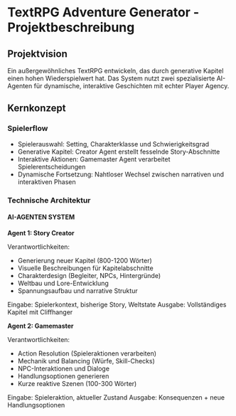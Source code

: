 # TextRPG Adventure Generator - Projektbeschreibung

## Projektvision
Ein außergewöhnliches TextRPG entwickeln, das durch generative Kapitel einen hohen Wiederspielwert hat. Das System nutzt zwei spezialisierte AI-Agenten für dynamische, interaktive Geschichten mit echter Player Agency.

## Kernkonzept 

### Spielerflow

* Spielerauswahl: Setting, Charakterklasse und Schwierigkeitsgrad
* Generative Kapitel: Creator Agent erstellt fesselnde Story-Abschnitte
* Interaktive Aktionen: Gamemaster Agent verarbeitet Spielerentscheidungen
* Dynamische Fortsetzung: Nahtloser Wechsel zwischen narrativen und interaktiven Phasen

### Technische Architektur

#### AI-AGENTEN SYSTEM

**Agent 1: Story Creator**

Verantwortlichkeiten:

* Generierung neuer Kapitel (800-1200 Wörter)
* Visuelle Beschreibungen für Kapitelabschnitte
* Charakterdesign (Begleiter, NPCs, Hintergründe)
* Weltbau und Lore-Entwicklung
* Spannungsaufbau und narrative Struktur

Eingabe: Spielerkontext, bisherige Story, Weltstate
Ausgabe: Vollständiges Kapitel mit Cliffhanger

**Agent 2: Gamemaster**

Verantwortlichkeiten:

* Action Resolution (Spieleraktionen verarbeiten)
* Mechanik und Balancing (Würfe, Skill-Checks)
* NPC-Interaktionen und Dialoge
* Handlungsoptionen generieren
* Kurze reaktive Szenen (100-300 Wörter)

Eingabe: Spieleraktion, aktueller Zustand
Ausgabe: Konsequenzen + neue Handlungsoptionen